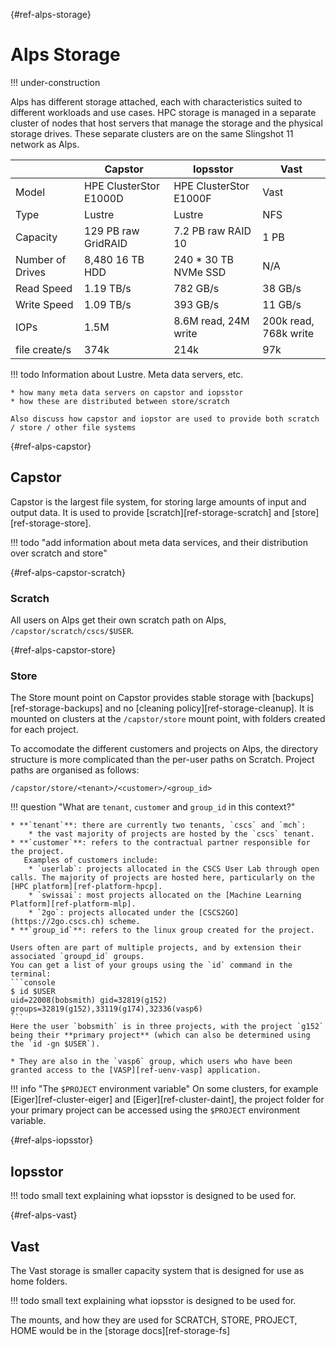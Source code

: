 [](){#ref-alps-storage}
# Alps Storage

!!! under-construction

Alps has different storage attached, each with characteristics suited to different workloads and use cases.
HPC storage is managed in a separate cluster of nodes that host servers that manage the storage and the physical storage drives.
These separate clusters are on the same Slingshot 11 network as Alps.

|              | Capstor                | Iopsstor               | Vast                |
|--------------|------------------------|------------------------|---------------------|
| Model        | HPE ClusterStor E1000D | HPE ClusterStor E1000F | Vast                |
| Type         | Lustre                 | Lustre                 | NFS                 |
| Capacity     | 129 PB raw GridRAID    | 7.2 PB raw RAID 10     | 1 PB                |
| Number of Drives | 8,480 16 TB HDD    | 240 * 30 TB NVMe SSD   | N/A                 |
| Read Speed   | 1.19 TB/s              | 782 GB/s               | 38 GB/s             |
| Write Speed  | 1.09 TB/s              | 393 GB/s               | 11 GB/s             |
| IOPs         | 1.5M                   | 8.6M read, 24M write   | 200k read, 768k write |
| file create/s| 374k                   | 214k                   | 97k                 |


!!! todo
    Information about Lustre. Meta data servers, etc.

    * how many meta data servers on capstor and iopsstor
    * how these are distributed between store/scratch

    Also discuss how capstor and iopstor are used to provide both scratch / store / other file systems

[](){#ref-alps-capstor}
## Capstor

Capstor is the largest file system, for storing large amounts of input and output data.
It is used to provide [scratch][ref-storage-scratch] and [store][ref-storage-store].

!!! todo "add information about meta data services, and their distribution over scratch and store"

[](){#ref-alps-capstor-scratch}
### Scratch

All users on Alps get their own scratch path on Alps, `/capstor/scratch/cscs/$USER`.

[](){#ref-alps-capstor-store}
### Store

The Store mount point on Capstor provides stable storage with [backups][ref-storage-backups] and no [cleaning policy][ref-storage-cleanup].
It is mounted on clusters at the `/capstor/store` mount point, with folders created for each project.

To accomodate the different customers and projects on Alps, the directory structure is more complicated than the per-user paths on Scratch.
Project paths are organised as follows:

```
/capstor/store/<tenant>/<customer>/<group_id>
```

!!! question "What are `tenant`, `customer` and `group_id` in this context?"

    * **`tenant`**: there are currently two tenants, `cscs` and `mch`:
        * the vast majority of projects are hosted by the `cscs` tenant.
    * **`customer`**: refers to the contractual partner responsible for the project.
       Examples of customers include:
        * `userlab`: projects allocated in the CSCS User Lab through open calls. The majority of projects are hosted here, particularly on the [HPC platform][ref-platform-hpcp].
        * `swissai`: most projects allocated on the [Machine Learning Platform][ref-platform-mlp].
        * `2go`: projects allocated under the [CSCS2GO](https://2go.cscs.ch) scheme.
    * **`group_id`**: refers to the linux group created for the project.

    Users often are part of multiple projects, and by extension their associated `groupd_id` groups.
    You can get a list of your groups using the `id` command in the terminal:
    ```console
    $ id $USER
    uid=22008(bobsmith) gid=32819(g152) groups=32819(g152),33119(g174),32336(vasp6)
    ```
    Here the user `bobsmith` is in three projects, with the project `g152` being their **primary project** (which can also be determined using the `id -gn $USER`).

    * They are also in the `vasp6` group, which users who have been granted access to the [VASP][ref-uenv-vasp] application.

!!! info "The `$PROJECT` environment variable"
    On some clusters, for example [Eiger][ref-cluster-eiger] and [Eiger][ref-cluster-daint], the project folder for your primary project can be accessed using the `$PROJECT` environment variable.

[](){#ref-alps-iopsstor}
## Iopsstor

!!! todo
    small text explaining what iopsstor is designed to be used for.

[](){#ref-alps-vast}
## Vast

The Vast storage is smaller capacity system that is designed for use as home folders.

!!! todo
    small text explaining what iopsstor is designed to be used for.

The mounts, and how they are used for SCRATCH, STORE, PROJECT, HOME would be in the [storage docs][ref-storage-fs]

